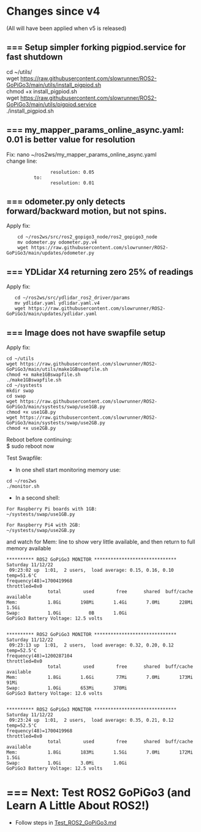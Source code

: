 # Changes since v4

(All will have been applied when v5 is released)

## === Setup simpler forking pigpiod.service for fast shutdown  
cd ~/utils/  
wget https://raw.githubusercontent.com/slowrunner/ROS2-GoPiGo3/main/utils/install_pigpiod.sh  
chmod +x install_pigpiod.sh  
wget https://raw.githubusercontent.com/slowrunner/ROS2-GoPiGo3/main/utils/pigpiod.service  
./install_pigpiod.sh  


## === my_mapper_params_online_async.yaml: 0.01 is better value for resolution  
Fix: nano ~/ros2ws/my_mapper_params_online_async.yaml  
          change line:  
```          
                resolution: 0.05
          to:
                resolution: 0.01
```

## === odometer.py only detects forward/backward motion, but not spins.  
Apply fix:  
```
    cd ~/ros2ws/src/ros2_gopigo3_node/ros2_gopigo3_node
    mv odometer.py odometer.py.v4
    wget https://raw.githubusercontent.com/slowrunner/ROS2-GoPiGo3/main/updates/odometer.py
```

## === YDLidar X4 returning zero 25% of readings
Apply fix:
```
   cd ~/ros2ws/src/ydlidar_ros2_driver/params
   mv ydlidar.yaml ydlidar.yaml.v4
   wget https://raw.githubusercontent.com/slowrunner/ROS2-GoPiGo3/main/updates/ydlidar.yaml
```
## === Image does not have swapfile setup  
Apply fix:  
```
cd ~/utils
wget https://raw.githubusercontent.com/slowrunner/ROS2-GoPiGo3/main/utils/make1GBswapfile.sh
chmod +x make1GBswapfile.sh
./make1GBswapfile.sh
cd ~/systests
mkdir swap
cd swap
wget https://raw.githubusercontent.com/slowrunner/ROS2-GoPiGo3/main/systests/swap/use1GB.py
chmod +x use1GB.py
wget https://raw.githubusercontent.com/slowrunner/ROS2-GoPiGo3/main/systests/swap/use2GB.py
chmod +x use2GB.py
```


Reboot before continuing:  
$ sudo reboot now  

Test Swapfile:  
- In one shell start monitoring memory use:  

```
cd ~/ros2ws
./monitor.sh
```

- In a second shell:  

```
For Raspberry Pi boards with 1GB:
~/systests/swap/use1GB.py

For Raspberry Pi4 with 2GB:
~/systests/swap/use2GB.py

```

and watch for Mem: line to show very little available, and then return to full memory available  

```
********** ROS2 GoPiGo3 MONITOR ******************************
Saturday 11/12/22
 09:23:02 up  1:01,  2 users,  load average: 0.15, 0.16, 0.10
temp=51.6'C
frequency(48)=1700419968
throttled=0x0
               total        used        free      shared  buff/cache   available
Mem:           1.8Gi       198Mi       1.4Gi       7.0Mi       228Mi       1.5Gi
Swap:          1.0Gi          0B       1.0Gi
GoPiGo3 Battery Voltage: 12.5 volts
 

********** ROS2 GoPiGo3 MONITOR ******************************
Saturday 11/12/22
 09:23:13 up  1:01,  2 users,  load average: 0.32, 0.20, 0.12
temp=52.5'C
frequency(48)=1200287104
throttled=0x0
               total        used        free      shared  buff/cache   available
Mem:           1.8Gi       1.6Gi        77Mi       7.0Mi       173Mi        91Mi
Swap:          1.0Gi       653Mi       370Mi
GoPiGo3 Battery Voltage: 12.6 volts


********** ROS2 GoPiGo3 MONITOR ******************************
Saturday 11/12/22
 09:23:24 up  1:01,  2 users,  load average: 0.35, 0.21, 0.12
temp=52.5'C
frequency(48)=1700419968
throttled=0x0
               total        used        free      shared  buff/cache   available
Mem:           1.8Gi       183Mi       1.5Gi       7.0Mi       172Mi       1.5Gi
Swap:          1.0Gi       3.0Mi       1.0Gi
GoPiGo3 Battery Voltage: 12.5 volts
``` 

# === Next: Test ROS2 GoPiGo3 (and Learn A Little About ROS2!)  
- Follow steps in [Test_ROS2_GoPiGo3.md](https://github.com/slowrunner/ROS2-GoPiGo3/blob/main/Docs/Test_ROS2_GoPiGo3.md) 
